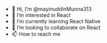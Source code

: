 - 👋 Hi, I’m @mayinuddinMunna313
- 👀 I’m interested in React
- 🌱 I’m currently learning React Native
- 💞️ I’m looking to collaborate on React
- 📫 How to reach me 

<!---
mayinuddinMunna313/mayinuddinMunna313 is a ✨ special ✨ repository because its `README.md` (this file) appears on your GitHub profile.
You can click the Preview link to take a look at your changes.
--->
